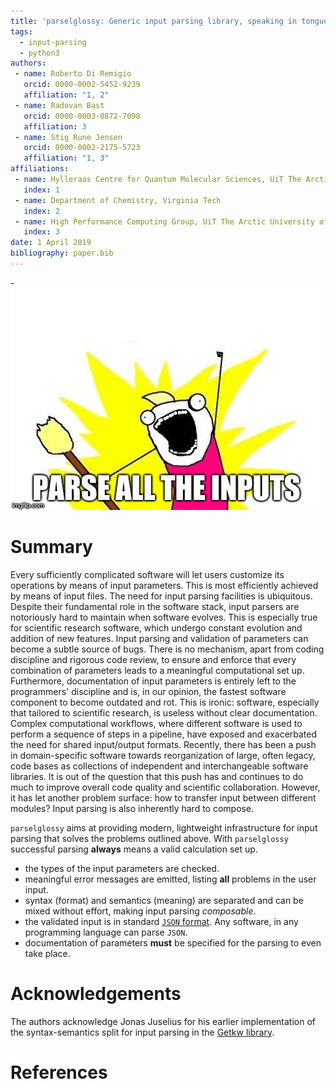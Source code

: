 ```yaml
---
title: 'parselglossy: Generic input parsing library, speaking in tongues'
tags:
  - input-parsing
  - python3
authors:
 - name: Roberto Di Remigio
   orcid: 0000-0002-5452-9239
   affiliation: "1, 2"
 - name: Radovan Bast
   orcid: 0000-0003-0872-7098
   affiliation: 3
 - name: Stig Rune Jensen
   orcid: 0000-0002-2175-5723
   affiliation: "1, 3"
affiliations:
 - name: Hylleraas Centre for Quantum Molecular Sciences, UiT The Arctic University of Norway
   index: 1
 - name: Department of Chemistry, Virginia Tech
   index: 2
 - name: High Performance Computing Group, UiT The Arctic University of Norway
   index: 3
date: 1 April 2019
bibliography: paper.bib
---
```


-![parselglossy in a nutshell.](../docs/gfx/parse.jpg)

# Summary

Every sufficiently complicated software will let users customize its operations
by means of input parameters. This is most efficiently achieved by means of
input files. The need for input parsing facilities is ubiquitous.
Despite their fundamental role in the software stack, input parsers are
notoriously hard to maintain when software evolves.
This is especially true for scientific research software, which undergo constant
evolution and addition of new features.
Input parsing and validation of parameters can become a subtle source of bugs.
There is no mechanism, apart from coding discipline and rigorous code review, to
ensure and enforce that every combination of parameters leads to a meaningful
computational set up.
Furthermore, documentation of input parameters is entirely left to the
programmers' discipline and is, in our opinion, the fastest software component
to become outdated and rot. This is ironic: software, especially that tailored
to scientific research, is useless without clear documentation.
Complex computational workflows, where different software is used to perform a sequence of steps in a pipeline, have exposed and exacerbated the need for shared input/output formats.
Recently, there has been a push in domain-specific software towards reorganization of large, often legacy, code bases as collections of independent and interchangeable software libraries.
It is out of the question that this push has and continues to do much to improve overall code quality and scientific collaboration.
However, it has let another problem surface: how to transfer input between different modules? Input parsing is also inherently hard to compose.

`parselglossy` aims at providing modern, lightweight infrastructure for input
parsing that solves the problems outlined above. With `parselglossy` successful
parsing **always** means a valid calculation set up.

- the types of the input parameters are checked.
- meaningful error messages are emitted, listing **all** problems in the user input.
- syntax (format) and semantics (meaning) are separated and can be mixed without effort, making input parsing _composable_.
- the validated input is in standard [`JSON` format](https://www.json.org/). Any software, in any programming language can parse `JSON`.
- documentation of parameters **must** be specified for the parsing to even take place.

# Acknowledgements

The authors acknowledge Jonas Juselius for his earlier implementation of the
syntax-semantics split for input parsing in the [Getkw library](https://github.com/dev-cafe/libgetkw).

# References
